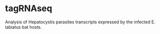 # tagRNAseq
Analysis of Hepatocystis parasites transcripts expressed by the infected E. labiatus bat hosts.
